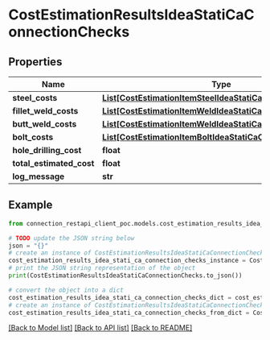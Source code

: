 # CostEstimationResultsIdeaStatiCaConnectionChecks


## Properties

Name | Type | Description | Notes
------------ | ------------- | ------------- | -------------
**steel_costs** | [**List[CostEstimationItemSteelIdeaStatiCaConnectionChecks]**](CostEstimationItemSteelIdeaStatiCaConnectionChecks.md) |  | [optional] 
**fillet_weld_costs** | [**List[CostEstimationItemWeldIdeaStatiCaConnectionChecks]**](CostEstimationItemWeldIdeaStatiCaConnectionChecks.md) |  | [optional] 
**butt_weld_costs** | [**List[CostEstimationItemWeldIdeaStatiCaConnectionChecks]**](CostEstimationItemWeldIdeaStatiCaConnectionChecks.md) |  | [optional] 
**bolt_costs** | [**List[CostEstimationItemBoltIdeaStatiCaConnectionChecks]**](CostEstimationItemBoltIdeaStatiCaConnectionChecks.md) |  | [optional] 
**hole_drilling_cost** | **float** |  | [optional] 
**total_estimated_cost** | **float** |  | [optional] 
**log_message** | **str** |  | [optional] 

## Example

```python
from connection_restapi_client_poc.models.cost_estimation_results_idea_stati_ca_connection_checks import CostEstimationResultsIdeaStatiCaConnectionChecks

# TODO update the JSON string below
json = "{}"
# create an instance of CostEstimationResultsIdeaStatiCaConnectionChecks from a JSON string
cost_estimation_results_idea_stati_ca_connection_checks_instance = CostEstimationResultsIdeaStatiCaConnectionChecks.from_json(json)
# print the JSON string representation of the object
print(CostEstimationResultsIdeaStatiCaConnectionChecks.to_json())

# convert the object into a dict
cost_estimation_results_idea_stati_ca_connection_checks_dict = cost_estimation_results_idea_stati_ca_connection_checks_instance.to_dict()
# create an instance of CostEstimationResultsIdeaStatiCaConnectionChecks from a dict
cost_estimation_results_idea_stati_ca_connection_checks_from_dict = CostEstimationResultsIdeaStatiCaConnectionChecks.from_dict(cost_estimation_results_idea_stati_ca_connection_checks_dict)
```
[[Back to Model list]](../README.md#documentation-for-models) [[Back to API list]](../README.md#documentation-for-api-endpoints) [[Back to README]](../README.md)


